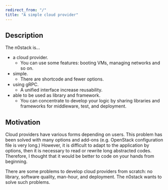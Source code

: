 ```yaml
---
redirect_from: "/"
title: "A simple cloud provider"
---
```


## Description

The n0stack is...

- a cloud provider.
    - You can use some features: booting VMs, managing networks and so on.
- simple.
    - There are shortcode and fewer options.
- using gRPC.
    - A unified interface increase reusability.
- able to be used as library and framework.
    - You can concentrate to develop your logic by sharing libraries and frameworks for middleware, test, and deployment.

## Motivation

Cloud providers have various forms depending on users.
This problem has been solved with many options and add-ons (e.g. OpenStack configuration file is very long.)
However, it is difficult to adapt to the application by options, then it is necessary to read or rewrite long abstracted codes.
Therefore, I thought that it would be better to code on your hands from beginning.

There are some problems to develop cloud providers from scratch: no library, software quality, man-hour, and deployment.
The n0stack wants to solve such problems.

